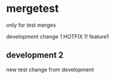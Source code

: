 # mergetest
only for test merges

development change 1
HOTFIX 1!
feature1



## development 2
new test change from development
